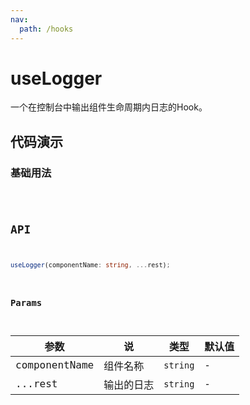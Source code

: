 ```yaml
---
nav:
  path: /hooks
---
```


# useLogger

一个在控制台中输出组件生命周期内日志的Hook。

## 代码演示

### 基础用法

<code src="./demo/demo1.tsx" />

## API

```typescript
useLogger(componentName: string, ...rest);
```

### Params

| 参数          | 说         | 类型     | 默认值 |
| ------------- | ---------- | -------- | ------ |
| componentName | 组件名称   | `string` | -      |
| ...rest       | 输出的日志 | `string` | -      |
